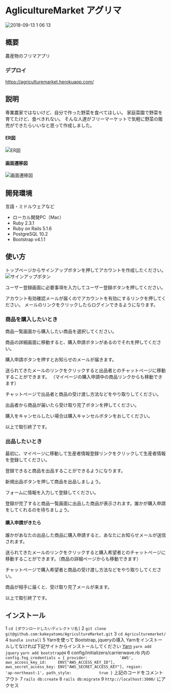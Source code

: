 # AglicultureMarket アグリマ  
![2018-09-13 1 06 13](https://user-images.githubusercontent.com/36560265/45438253-a4058980-b6f1-11e8-8f58-036914687d95.png)
## 概要
農産物のフリマアプリ

### デプロイ
https://agriculturemarket.herokuapp.com/

## 説明
専業農家ではないけど、自分で作った野菜を食べてほしい。
家庭菜園で野菜を育てたけど、食べきれない。
そんな人達がフリーマーケットで気軽に野菜の販売ができたらいいなと思って作成しました。

#### ER図
![ER図](https://user-images.githubusercontent.com/36560265/45362176-19e4f480-b60f-11e8-9d30-451d380a6cec.png)

#### 画面遷移図
![画面遷移図](https://user-images.githubusercontent.com/36560265/45362213-3c770d80-b60f-11e8-8844-33f4375fb99b.png)

## 開発環境
言語・ミドルウェアなど

- ローカル開発PC（Mac）
- Ruby 2.3.1
- Ruby on Rails 5.1.6
- PostgreSQL 10.2
- Bootstrap v4.1.1

## 使い方
トップページからサインアップボタンを押してアカウントを作成したください。
![サインアップボタン](https://user-images.githubusercontent.com/36560265/45438291-b8498680-b6f1-11e8-8815-5c2d5ec637c5.png)

ユーザー登録画面に必要事項を入力してユーザー登録ボタンを押してください。

アカウント有効確認メールが届くのでアカウントを有効にするリンクを押してください。
メールのリンクをクリックしたらログインできるようになります。

### 商品を購入したいとき
商品一覧画面から購入したい商品を選択してください。

商品の詳細画面に移動すると、購入申請ボタンがあるのでそれを押してください。

購入申請ボタンを押すとお知らせのメールが届きます。

送られてきたメールのリンクをクリックすると出品者とのチャットページに移動することができます。
（マイページの購入申請中の商品リンクからも移動できます）

チャットページで出品者と商品の受け渡し方法などをやり取りしてください。

出品者から商品が届いたら受け取り完了ボタンを押してください。

購入をキャンセルしたい場合は購入キャンセルボタンをおしてください。

以上で取引終了です。

### 出品したいとき
最初に、マイページに移動して生産者情報登録リンクをクリックして生産者情報を登録してください。

登録できると商品を出品することができるようになります。

新規出品ボタンを押して商品を出品しましょう。

フォームに情報を入力して登録してください。

登録が完了すると商品一覧画面に出品した商品が表示されます。誰かが購入申請をしてくれるのを待ちましょう。

#### 購入申請がきたら
誰かがあなたの出品した商品に購入申請すると、あなたにお知らせメールが送信されます。

送られてきたメールのリンクをクリックすると購入希望者とのチャットページに移動することができます。（商品の詳細ページからも移動できます）

チャットページで購入希望者と商品の受け渡し方法などをやり取りしてください。

商品が相手に届くと、受け取り完了メールが来ます。

以上で取引終了です。

## インストール

1 `cd [ダウンロードしたいディレクトリ名]`
2 `git clone git@github.com:kakeyatomo/AgricultureMarket.git`
3 `cd Agriculturemarket/`
4 `bundle install`
5 Yarnを使って Bootstrap, jqueryの導入
  Yarnをインストールしてなければ下記サイトからインストールしてください
  [Yarn](https://yarnpkg.com/lang/en/)
  `yarn add jquery`
  `yarn add bootstrap@4`
6 config/initializers/carrierwave.rb 内の
  `config.fog_credentials = {
      provider:              'AWS',
      aws_access_key_id:     ENV["AWS_ACCESS_KEY_ID"],
      aws_secret_access_key: ENV["AWS_SECRET_ACCESS_KEY"],
      region:                'ap-northeast-1',
      path_style:            true
  }`
  上記のコードをコメントアウト
7 `rails db:create`
8 `rails db:migrate`
9 `http://localhost:3000/` にアクセス
